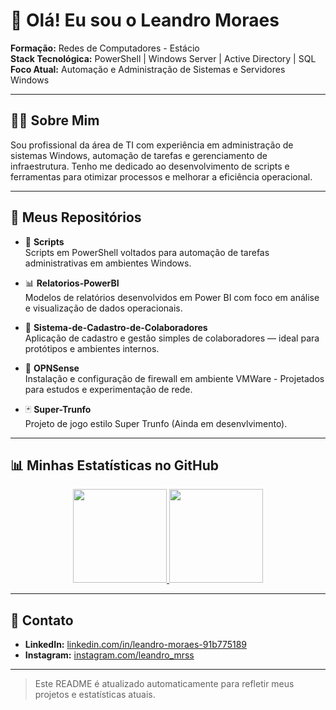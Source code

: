 # 👋 Olá! Eu sou o Leandro Moraes

**Formação:** Redes de Computadores - Estácio  
**Stack Tecnológica:** PowerShell | Windows Server | Active Directory | SQL  
**Foco Atual:** Automação e Administração de Sistemas e Servidores Windows

---

## 🧑‍💻 Sobre Mim

Sou profissional da área de TI com experiência em administração de sistemas Windows, automação de tarefas e gerenciamento de infraestrutura. Tenho me dedicado ao desenvolvimento de scripts e ferramentas para otimizar processos e melhorar a eficiência operacional.

---

## 📂 Meus Repositórios

- 🔧 **Scripts**  
  Scripts em PowerShell voltados para automação de tarefas administrativas em ambientes Windows.

- 📊 **Relatorios-PowerBI**  
  Modelos de relatórios desenvolvidos em Power BI com foco em análise e visualização de dados operacionais.

- 👥 **Sistema-de-Cadastro-de-Colaboradores**  
  Aplicação de cadastro e gestão simples de colaboradores — ideal para protótipos e ambientes internos.

- 🔧 **OPNSense**  
  Instalação e configuração de firewall em ambiente VMWare - Projetados para estudos e experimentação de rede.

- 🃏 **Super-Trunfo**  
  Projeto de jogo estilo Super Trunfo (Ainda em desenvlvimento).

---

## 📊 Minhas Estatísticas no GitHub

<p align="center">
  <a href="https://github.com/leandromrss">
    <img height="150em" src="https://github-readme-stats.vercel.app/api?username=leandromrss&show_icons=true&theme=dark&include_all_commits=true&count_private=true" />
    <img height="150em" src="https://github-readme-stats.vercel.app/api/top-langs/?username=leandromrss&layout=compact&langs_count=10&theme=dark" />
  </a>
</p>

---

## 📌 Contato

- **LinkedIn:** [linkedin.com/in/leandro-moraes-91b775189](https://www.linkedin.com/in/leandro-moraes-91b775189)  
- **Instagram:** [instagram.com/leandro_mrss](https://www.instagram.com/leandro_mrss)

---

> Este README é atualizado automaticamente para refletir meus projetos e estatísticas atuais.
